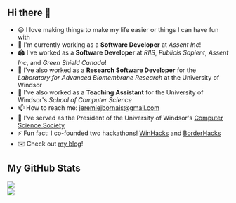 ## Hi there 👋

- 😃 I love making things to make my life easier or things I can have fun with
- 🛜 I'm currently working as a **Software Developer** at _Assent Inc_!
- 🏟️ I've worked as a **Software Developer** at _RIIS_, _Publicis Sapient_, _Assent Inc_, and _Green Shield Canada_!
- 🔭 I've also worked as a **Research Software Developer** for the _Laboratory for Advanced Biomembrane Research_ at the University of Windsor
- 🔭 I've also worked as a **Teaching Assistant** for the University of Windsor's _School of Computer Science_
- 📫 How to reach me: [jeremiejbornais@gmail.com](mailto:jeremiejbornais@gmail.com)
- 🏫 I've served as the President of the University of Windsor's [Computer Science Society](https://css.uwindsor.ca)
- ⚡ Fun fact: I co-founded two hackathons! [WinHacks](https://winhacks.ca/) and [BorderHacks](https://www.borderhacks.com/)
- ✉️ Check out [my blog](https://blog.bornais.ca)!  


<!-- # Some Languages I've Used!
![C](https://img.shields.io/badge/c-%2300599C.svg?style=flat&logo=c&logoColor=white) ![C++](https://img.shields.io/badge/c++-%2300599C.svg?style=flat&logo=c%2B%2B&logoColor=white) ![CSS3](https://img.shields.io/badge/css3-%231572B6.svg?style=flat&logo=css3&logoColor=white) ![Java](https://img.shields.io/badge/java-%23ED8B00.svg?style=flat&logo=java&logoColor=white) ![HTML5](https://img.shields.io/badge/html5-%23E34F26.svg?style=flat&logo=html5&logoColor=white) ![Python](https://img.shields.io/badge/python-3670A0?style=flat&logo=python&logoColor=ffdd54) -->

## My GitHub Stats
![](https://github-readme-stats.vercel.app/api?username=jere-mie&theme=dark&hide_border=false&include_all_commits=true)  
![](https://github-readme-streak-stats.herokuapp.com/?user=jere-mie&theme=dark&hide_border=false)  

<!--
![](https://github-readme-stats.vercel.app/api/top-langs/?username=jere-mie&theme=dark&hide_border=false&include_all_commits=true&count_private=true&layout=compact)
-->
